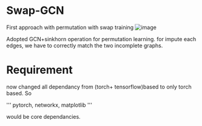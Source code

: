 # Swap-GCN
First approach with permutation with swap training
![image](https://user-images.githubusercontent.com/35905280/95421438-6af37e00-0978-11eb-88be-b2c041dcf9c2.png)

Adopted GCN+sinkhorn operation for permutation learning.
for impute each edges, we have to correctly match the two incomplete graphs.

# Requirement
now changed all dependancy from (torch+ tensorflow)based to only torch based.
So

'''
pytorch, networkx, matplotlib
''' 

would be core dependancies.

